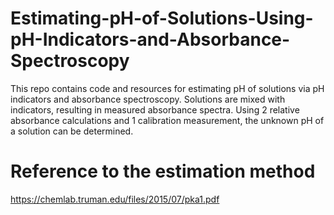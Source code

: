 # Estimating-pH-of-Solutions-Using-pH-Indicators-and-Absorbance-Spectroscopy
This repo contains code and resources for estimating pH of solutions via pH indicators and absorbance spectroscopy. Solutions are mixed with indicators, resulting in measured absorbance spectra. Using 2 relative absorbance calculations and 1 calibration measurement, the unknown pH of a solution can be determined.

# Reference to the estimation method
https://chemlab.truman.edu/files/2015/07/pka1.pdf
